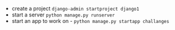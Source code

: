  - create a project `django-admin startproject django1`
 - start a server `python manage.py runserver`
 - start an app to work on -  `python manage.py startapp challanges`